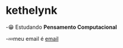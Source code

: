 # kethelynk
-:grin: Estudando **Pensamento Computacional**

-:zzz:meu email é [email](kethelyn.kawane.santos@escola.pr.gov.br)
